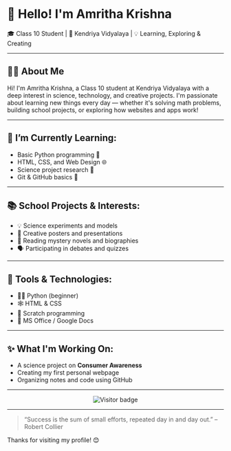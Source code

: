 # 👋 Hello! I'm Amritha Krishna

🎓 Class 10 Student | 🏫 Kendriya Vidyalaya | 💡 Learning, Exploring & Creating

---

## 👩‍💻 About Me

Hi! I'm Amritha Krishna, a Class 10 student at Kendriya Vidyalaya with a deep interest in science, technology, and creative projects. I'm passionate about learning new things every day — whether it's solving math problems, building school projects, or exploring how websites and apps work!

---

## 🌱 I’m Currently Learning:
- Basic Python programming 🐍
- HTML, CSS, and Web Design 🌐
- Science project research 🧪
- Git & GitHub basics 📁

---

## 📚 School Projects & Interests:
- 💡 Science experiments and models  
- 🎨 Creative posters and presentations  
- 📖 Reading mystery novels and biographies  
- 🗣️ Participating in debates and quizzes

---

## 🔧 Tools & Technologies:
- 🧑‍💻 Python (beginner)
- 🕸️ HTML & CSS
- 🧰 Scratch programming
- 📄 MS Office / Google Docs

---

## ✨ What I'm Working On:
- A science project on **Consumer Awareness**
- Creating my first personal webpage
- Organizing notes and code using GitHub

---
<p align="center">
  <img src="https://visitor-badge.glitch.me/badge?page_id=amrithakrishna.visitor-badge&left_color=purple&right_color=blue" alt="Visitor badge" />
</p>



---

> “Success is the sum of small efforts, repeated day in and day out.” – Robert Collier

Thanks for visiting my profile! 😊
